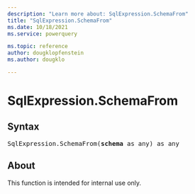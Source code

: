 ```yaml
---
description: "Learn more about: SqlExpression.SchemaFrom"
title: "SqlExpression.SchemaFrom"
ms.date: 10/18/2021
ms.service: powerquery

ms.topic: reference
author: dougklopfenstein
ms.author: dougklo

---
```

# SqlExpression.SchemaFrom

## Syntax

<pre>
SqlExpression.SchemaFrom(<b>schema</b> as any) as any
</pre>

## About

This function is intended for internal use only.
